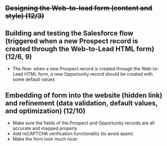 
## ~~Designing the Web-to-lead form (content and style) (12/3)~~

## Building and testing the Salesforce flow (triggered when a new Prospect record is created through the Web-to-Lead HTML form) (12/6, 9)
- The flow: when a new Prospect record is created through the Web-to-Lead HTML form, a new Opportunity record should be created with some default values 

## Embedding of form into the website (hidden link) and refinement (data validation, default values, and optimization) (12/10)
- Make sure the fields of the Prospect and Opportunity records are all accurate and mapped properly 
- Add reCAPTCHA verification functionality (to avoid spam)
- Make the form look much nicer
